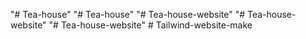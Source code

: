 "# Tea-house" 
"# Tea-house" 
"# Tea-house-website" 
"# Tea-house-website" 
"# Tea-house-website" 
#   T a i l w i n d - w e b s i t e - m a k e  
 